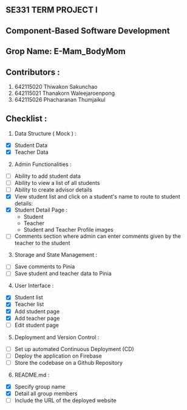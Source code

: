 ## SE331 TERM PROJECT I
## Component-Based Software Development
## Grop Name: E-Mam_BodyMom

## Contributors :
1. 642115020 Thiwakon Sakunchao
2. 642115021 Thanakorn Waleejaroenpong
3. 642115026 Phacharanan Thumjaikul

## Checklist :
1. Data Structure ( Mock ) :
- [x]  Student Data
- [x]  Teacher Data

2. Admin Functionalities :
- [ ]  Ability to add student data
- [ ]  Ability to view a list of all students
- [ ]  Ability to create advisor details
- [x]  View student list and click on a student's name to route to student details:
- [x]  Student Detail Page :
    - Student 
    - Teacher
    - Student and Teacher Profile images
- [ ]  Comments section where admin can enter comments given by the teacher to the student

3. Storage and State Management :
- [ ]  Save comments to Pinia
- [ ]  Save student and teacher data to Pinia

4. User Interface :
- [x]  Student list
- [x]  Teacher list
- [x]  Add student page
- [x]  Add teacher page
- [ ]  Edit student page

5. Deployment and Version Control :
- [ ]  Set up automated Continuous Deployment (CD)
- [ ]  Deploy the application on Firebase
- [ ]  Store the codebase on a Github Repository

6. README.md :
- [x]  Specify group name
- [x]  Detail all group members
- [ ]  Include the URL of the deployed website
